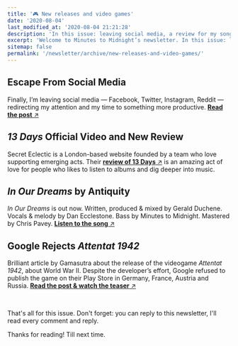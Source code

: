 ```yaml
---
title: '🎮 New releases and video games'
date: '2020-08-04'
last_modified_at: '2020-08-04 21:21:28'
description: 'In this issue: leaving social media, a review for my song 13 Days, a new single by Antiquity with my bass, a post about the video game Attentat 1942.'
excerpt: 'Welcome to Minutes to Midnight’s newsletter. In this issue: leaving social media, a marvellous review for my song 13 Days (plus the official video), a new single by Antiquity with my bass, a post about the video game Attentat 1942.'
sitemap: false
permalink: '/newsletter/archive/new-releases-and-video-games/'
---
```

## Escape From Social Media

Finally, I’m leaving social media — Facebook, Twitter, Instagram, Reddit — redirecting my attention and my time to something more productive. [**Read the post**&nbsp;↗︎](/blog/escape-from-social-media/)

## _13 Days_ Official Video and New Review

Secret Eclectic is a London-based website founded by a team who love supporting emerging acts. Their [**review of 13 Days**&nbsp;↗︎](/blog/secret-eclectic-review-13-days/) is an amazing act of love for people who likes to listen to albums and dig deeper into music.

## _In Our Dreams_ by Antiquity

_In Our Dreams_ is out now. Written, produced & mixed by Gerald Duchene. Vocals & melody by Dan Ecclestone. Bass by Minutes to Midnight. Mastered by Chris Pavey. [**Listen to the song**&nbsp;↗︎](/blog/antiquity-in-our-dreams/)

## Google Rejects _Attentat 1942_

Brilliant article by Gamasutra about the release of the videogame _Attentat 1942_, about World War II. Despite the developer’s effort, Google refused to publish the game on their Play Store in Germany, France, Austria and Russia. [**Read the post & watch the teaser**&nbsp;↗︎](/blog/google-rejects-attentat-1942-from-play-store/)

<br>

That's all for this issue. Don't forget: you can reply to this newsletter, I'll read every comment and reply.

Thanks for reading! Till next time.
